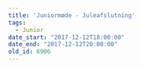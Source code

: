 ```yaml
---
title: 'Juniormøde - Juleafslutning'
tags:
  - Junior
date_start: "2017-12-12T18:00:00"
date_end: "2017-12-12T20:00:00"
old_id: 6906
---
```

